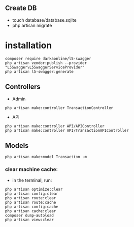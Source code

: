 ## Create DB
- touch database/database.sqlite
- php artisan migrate

# installation
```
composer require darkaonline/l5-swagger
php artisan vendor:publish --provider "L5Swagger\L5SwaggerServiceProvider"
php artisan l5-swagger:generate
```

## Controllers
- Admin
```
php artisan make:controller TransactionController

```
- API
```
php artisan make:controller API/APIController
php artisan make:controller API/TransactionAPIController

```

## Models
```
php artisan make:model Transaction -m     

```

### clear machine cache:
- in the terminal, run:
```
php artisan optimize:clear
php artisan config:clear
php artisan route:clear
php artisan route:cache
php artisan config:cache
php artisan cache:clear
composer dump-autoload
php artisan view:clear
```